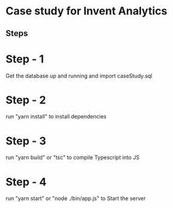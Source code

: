 # Case study for Invent Analytics


## Steps

# Step - 1 
Get the database up and running and import caseStudy.sql


# Step - 2
run "yarn install" to install dependencies


# Step - 3
run "yarn build" or "tsc" to compile Typescript into JS


# Step - 4
run "yarn start" or "node ./bin/app.js" to Start the server